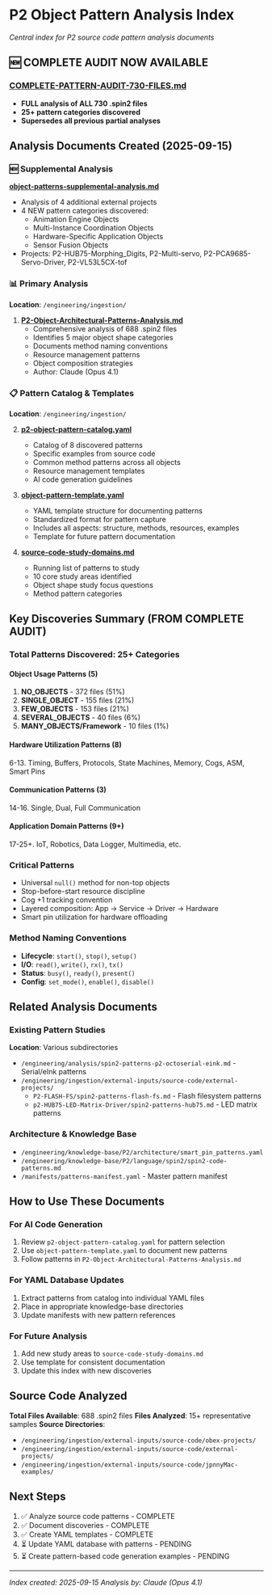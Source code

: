 # P2 Object Pattern Analysis Index
*Central index for P2 source code pattern analysis documents*

## 🆕 COMPLETE AUDIT NOW AVAILABLE
### [COMPLETE-PATTERN-AUDIT-730-FILES.md](./COMPLETE-PATTERN-AUDIT-730-FILES.md)
- **FULL analysis of ALL 730 .spin2 files**
- **25+ pattern categories discovered**
- **Supersedes all previous partial analyses**

## Analysis Documents Created (2025-09-15)

### 🆕 Supplemental Analysis
**[object-patterns-supplemental-analysis.md](./object-patterns-supplemental-analysis.md)**
   - Analysis of 4 additional external projects
   - 4 NEW pattern categories discovered:
     * Animation Engine Objects
     * Multi-Instance Coordination Objects  
     * Hardware-Specific Application Objects
     * Sensor Fusion Objects
   - Projects: P2-HUB75-Morphing_Digits, P2-Multi-servo, P2-PCA9685-Servo-Driver, P2-VL53L5CX-tof

### 📊 Primary Analysis
**Location**: `/engineering/ingestion/`

1. **[P2-Object-Architectural-Patterns-Analysis.md](./P2-Object-Architectural-Patterns-Analysis.md)**
   - Comprehensive analysis of 688 .spin2 files
   - Identifies 5 major object shape categories
   - Documents method naming conventions
   - Resource management patterns
   - Object composition strategies
   - Author: Claude (Opus 4.1)

### 📋 Pattern Catalog & Templates
**Location**: `/engineering/ingestion/`

2. **[p2-object-pattern-catalog.yaml](./p2-object-pattern-catalog.yaml)**
   - Catalog of 8 discovered patterns
   - Specific examples from source code
   - Common method patterns across all objects
   - Resource management templates
   - AI code generation guidelines

3. **[object-pattern-template.yaml](./object-pattern-template.yaml)**
   - YAML template structure for documenting patterns
   - Standardized format for pattern capture
   - Includes all aspects: structure, methods, resources, examples
   - Template for future pattern documentation

4. **[source-code-study-domains.md](./source-code-study-domains.md)**
   - Running list of patterns to study
   - 10 core study areas identified
   - Object shape study focus questions
   - Method pattern categories

## Key Discoveries Summary (FROM COMPLETE AUDIT)

### Total Patterns Discovered: 25+ Categories

#### Object Usage Patterns (5)
1. **NO_OBJECTS** - 372 files (51%)
2. **SINGLE_OBJECT** - 155 files (21%)
3. **FEW_OBJECTS** - 153 files (21%)
4. **SEVERAL_OBJECTS** - 40 files (6%)
5. **MANY_OBJECTS/Framework** - 10 files (1%)

#### Hardware Utilization Patterns (8)
6-13. Timing, Buffers, Protocols, State Machines, Memory, Cogs, ASM, Smart Pins

#### Communication Patterns (3)
14-16. Single, Dual, Full Communication

#### Application Domain Patterns (9+)
17-25+. IoT, Robotics, Data Logger, Multimedia, etc.

### Critical Patterns
- Universal `null()` method for non-top objects
- Stop-before-start resource discipline
- Cog +1 tracking convention
- Layered composition: App → Service → Driver → Hardware
- Smart pin utilization for hardware offloading

### Method Naming Conventions
- **Lifecycle**: `start()`, `stop()`, `setup()`
- **I/O**: `read()`, `write()`, `rx()`, `tx()`
- **Status**: `busy()`, `ready()`, `present()`
- **Config**: `set_mode()`, `enable()`, `disable()`

## Related Analysis Documents

### Existing Pattern Studies
**Location**: Various subdirectories

- `/engineering/analysis/spin2-patterns-p2-octoserial-eink.md` - Serial/eInk patterns
- `/engineering/ingestion/external-inputs/source-code/external-projects/`
  - `P2-FLASH-FS/spin2-patterns-flash-fs.md` - Flash filesystem patterns
  - `p2-HUB75-LED-Matrix-Driver/spin2-patterns-hub75.md` - LED matrix patterns

### Architecture & Knowledge Base
- `/engineering/knowledge-base/P2/architecture/smart_pin_patterns.yaml`
- `/engineering/knowledge-base/P2/language/spin2/spin2-code-patterns.md`
- `/manifests/patterns-manifest.yaml` - Master pattern manifest

## How to Use These Documents

### For AI Code Generation
1. Review `p2-object-pattern-catalog.yaml` for pattern selection
2. Use `object-pattern-template.yaml` to document new patterns
3. Follow patterns in `P2-Object-Architectural-Patterns-Analysis.md`

### For YAML Database Updates
1. Extract patterns from catalog into individual YAML files
2. Place in appropriate knowledge-base directories
3. Update manifests with new pattern references

### For Future Analysis
1. Add new study areas to `source-code-study-domains.md`
2. Use template for consistent documentation
3. Update this index with new discoveries

## Source Code Analyzed

**Total Files Available**: 688 .spin2 files
**Files Analyzed**: 15+ representative samples
**Source Directories**:
- `/engineering/ingestion/external-inputs/source-code/obex-projects/`
- `/engineering/ingestion/external-inputs/source-code/external-projects/`
- `/engineering/ingestion/external-inputs/source-code/jpnnyMac-examples/`

## Next Steps

1. ✅ Analyze source code patterns - COMPLETE
2. ✅ Document discoveries - COMPLETE
3. ✅ Create YAML templates - COMPLETE
4. ⏳ Update YAML database with patterns - PENDING
5. ⏳ Create pattern-based code generation examples - PENDING

---
*Index created: 2025-09-15*
*Analysis by: Claude (Opus 4.1)*